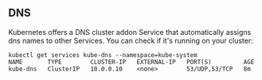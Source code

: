 ## DNS
Kubernetes offers a DNS cluster addon Service that automatically assigns dns names to other Services. 
You can check if it's running on your cluster:
```
kubectl get services kube-dns --namespace=kube-system
NAME       TYPE        CLUSTER-IP   EXTERNAL-IP   PORT(S)         AGE
kube-dns   ClusterIP   10.0.0.10    <none>        53/UDP,53/TCP   8m
```
